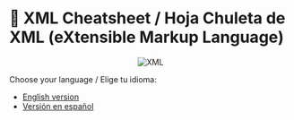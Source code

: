 # 🧩 XML Cheatsheet / Hoja Chuleta de XML (eXtensible Markup Language)

<div align="center">
  
  ![XML](https://img.shields.io/badge/XML-00599C?style=for-the-badge&logo=xml&logoColor=white)
  
</div>

Choose your language / Elige tu idioma:

- [English version](README.en.md)
- [Versión en español](README.es.md)